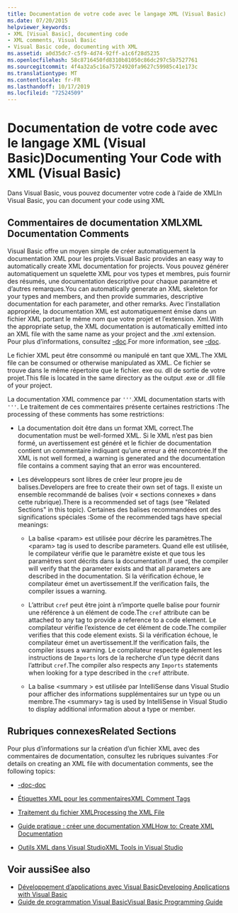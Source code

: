 ```yaml
---
title: Documentation de votre code avec le langage XML (Visual Basic)
ms.date: 07/20/2015
helpviewer_keywords:
- XML [Visual Basic], documenting code
- XML comments, Visual Basic
- Visual Basic code, documenting with XML
ms.assetid: a0d35dc7-c5f9-4d74-92ff-a1c6f28d5235
ms.openlocfilehash: 58c8716450fd8310b81050c86dc297c5b7527761
ms.sourcegitcommit: 4f4a32a5c16a75724920fa9627c59985c41e173c
ms.translationtype: MT
ms.contentlocale: fr-FR
ms.lasthandoff: 10/17/2019
ms.locfileid: "72524509"
---
```

# <a name="documenting-your-code-with-xml-visual-basic"></a><span data-ttu-id="18d79-102">Documentation de votre code avec le langage XML (Visual Basic)</span><span class="sxs-lookup"><span data-stu-id="18d79-102">Documenting Your Code with XML (Visual Basic)</span></span>

<span data-ttu-id="18d79-103">Dans Visual Basic, vous pouvez documenter votre code à l’aide de XML</span><span class="sxs-lookup"><span data-stu-id="18d79-103">In Visual Basic, you can document your code using XML</span></span>

## <a name="xml-documentation-comments"></a><span data-ttu-id="18d79-104">Commentaires de documentation XML</span><span class="sxs-lookup"><span data-stu-id="18d79-104">XML Documentation Comments</span></span>

<span data-ttu-id="18d79-105">Visual Basic offre un moyen simple de créer automatiquement la documentation XML pour les projets.</span><span class="sxs-lookup"><span data-stu-id="18d79-105">Visual Basic provides an easy way to automatically create XML documentation for projects.</span></span> <span data-ttu-id="18d79-106">Vous pouvez générer automatiquement un squelette XML pour vos types et membres, puis fournir des résumés, une documentation descriptive pour chaque paramètre et d’autres remarques.</span><span class="sxs-lookup"><span data-stu-id="18d79-106">You can automatically generate an XML skeleton for your types and members, and then provide summaries, descriptive documentation for each parameter, and other remarks.</span></span> <span data-ttu-id="18d79-107">Avec l’installation appropriée, la documentation XML est automatiquement émise dans un fichier XML portant le même nom que votre projet et l’extension. Xml.</span><span class="sxs-lookup"><span data-stu-id="18d79-107">With the appropriate setup, the XML documentation is automatically emitted into an XML file with the same name as your project and the .xml extension.</span></span> <span data-ttu-id="18d79-108">Pour plus d’informations, consultez [-doc](../../../visual-basic/reference/command-line-compiler/doc.md).</span><span class="sxs-lookup"><span data-stu-id="18d79-108">For more information, see [-doc](../../../visual-basic/reference/command-line-compiler/doc.md).</span></span>

<span data-ttu-id="18d79-109">Le fichier XML peut être consommé ou manipulé en tant que XML.</span><span class="sxs-lookup"><span data-stu-id="18d79-109">The XML file can be consumed or otherwise manipulated as XML.</span></span> <span data-ttu-id="18d79-110">Ce fichier se trouve dans le même répertoire que le fichier. exe ou. dll de sortie de votre projet.</span><span class="sxs-lookup"><span data-stu-id="18d79-110">This file is located in the same directory as the output .exe or .dll file of your project.</span></span>

<span data-ttu-id="18d79-111">La documentation XML commence par `'''`.</span><span class="sxs-lookup"><span data-stu-id="18d79-111">XML documentation starts with `'''`.</span></span> <span data-ttu-id="18d79-112">Le traitement de ces commentaires présente certaines restrictions :</span><span class="sxs-lookup"><span data-stu-id="18d79-112">The processing of these comments has some restrictions:</span></span>

- <span data-ttu-id="18d79-113">La documentation doit être dans un format XML correct.</span><span class="sxs-lookup"><span data-stu-id="18d79-113">The documentation must be well-formed XML.</span></span> <span data-ttu-id="18d79-114">Si le XML n’est pas bien formé, un avertissement est généré et le fichier de documentation contient un commentaire indiquant qu’une erreur a été rencontrée.</span><span class="sxs-lookup"><span data-stu-id="18d79-114">If the XML is not well formed, a warning is generated and the documentation file contains a comment saying that an error was encountered.</span></span>

- <span data-ttu-id="18d79-115">Les développeurs sont libres de créer leur propre jeu de balises.</span><span class="sxs-lookup"><span data-stu-id="18d79-115">Developers are free to create their own set of tags.</span></span> <span data-ttu-id="18d79-116">Il existe un ensemble recommandé de balises (voir « sections connexes » dans cette rubrique).</span><span class="sxs-lookup"><span data-stu-id="18d79-116">There is a recommended set of tags (see "Related Sections" in this topic).</span></span> <span data-ttu-id="18d79-117">Certaines des balises recommandées ont des significations spéciales :</span><span class="sxs-lookup"><span data-stu-id="18d79-117">Some of the recommended tags have special meanings:</span></span>

  - <span data-ttu-id="18d79-118">La balise \<param> est utilisée pour décrire les paramètres.</span><span class="sxs-lookup"><span data-stu-id="18d79-118">The \<param> tag is used to describe parameters.</span></span> <span data-ttu-id="18d79-119">Quand elle est utilisée, le compilateur vérifie que le paramètre existe et que tous les paramètres sont décrits dans la documentation.</span><span class="sxs-lookup"><span data-stu-id="18d79-119">If used, the compiler will verify that the parameter exists and that all parameters are described in the documentation.</span></span> <span data-ttu-id="18d79-120">Si la vérification échoue, le compilateur émet un avertissement.</span><span class="sxs-lookup"><span data-stu-id="18d79-120">If the verification fails, the compiler issues a warning.</span></span>

  - <span data-ttu-id="18d79-121">L’attribut `cref` peut être joint à n’importe quelle balise pour fournir une référence à un élément de code.</span><span class="sxs-lookup"><span data-stu-id="18d79-121">The `cref` attribute can be attached to any tag to provide a reference to a code element.</span></span> <span data-ttu-id="18d79-122">Le compilateur vérifie l’existence de cet élément de code.</span><span class="sxs-lookup"><span data-stu-id="18d79-122">The compiler verifies that this code element exists.</span></span> <span data-ttu-id="18d79-123">Si la vérification échoue, le compilateur émet un avertissement.</span><span class="sxs-lookup"><span data-stu-id="18d79-123">If the verification fails, the compiler issues a warning.</span></span> <span data-ttu-id="18d79-124">Le compilateur respecte également les instructions de `Imports` lors de la recherche d’un type décrit dans l’attribut `cref`.</span><span class="sxs-lookup"><span data-stu-id="18d79-124">The compiler also respects any `Imports` statements when looking for a type described in the `cref` attribute.</span></span>

  - <span data-ttu-id="18d79-125">La balise \<summary > est utilisée par IntelliSense dans Visual Studio pour afficher des informations supplémentaires sur un type ou un membre.</span><span class="sxs-lookup"><span data-stu-id="18d79-125">The \<summary> tag is used by IntelliSense in Visual Studio to display additional information about a type or member.</span></span>

## <a name="related-sections"></a><span data-ttu-id="18d79-126">Rubriques connexes</span><span class="sxs-lookup"><span data-stu-id="18d79-126">Related Sections</span></span>

<span data-ttu-id="18d79-127">Pour plus d’informations sur la création d’un fichier XML avec des commentaires de documentation, consultez les rubriques suivantes :</span><span class="sxs-lookup"><span data-stu-id="18d79-127">For details on creating an XML file with documentation comments, see the following topics:</span></span>

- [<span data-ttu-id="18d79-128">-doc</span><span class="sxs-lookup"><span data-stu-id="18d79-128">-doc</span></span>](../../../visual-basic/reference/command-line-compiler/doc.md)

- [<span data-ttu-id="18d79-129">Étiquettes XML pour les commentaires</span><span class="sxs-lookup"><span data-stu-id="18d79-129">XML Comment Tags</span></span>](../../../visual-basic/language-reference/xmldoc/index.md)

- [<span data-ttu-id="18d79-130">Traitement du fichier XML</span><span class="sxs-lookup"><span data-stu-id="18d79-130">Processing the XML File</span></span>](../../../visual-basic/programming-guide/program-structure/processing-the-xml-file.md)

- [<span data-ttu-id="18d79-131">Guide pratique : créer une documentation XML</span><span class="sxs-lookup"><span data-stu-id="18d79-131">How to: Create XML Documentation</span></span>](../../../visual-basic/programming-guide/program-structure/how-to-create-xml-documentation.md)

- [<span data-ttu-id="18d79-132">Outils XML dans Visual Studio</span><span class="sxs-lookup"><span data-stu-id="18d79-132">XML Tools in Visual Studio</span></span>](/visualstudio/xml-tools/xml-tools-in-visual-studio)

## <a name="see-also"></a><span data-ttu-id="18d79-133">Voir aussi</span><span class="sxs-lookup"><span data-stu-id="18d79-133">See also</span></span>

- [<span data-ttu-id="18d79-134">Développement d’applications avec Visual Basic</span><span class="sxs-lookup"><span data-stu-id="18d79-134">Developing Applications with Visual Basic</span></span>](../../../visual-basic/developing-apps/index.md)
- [<span data-ttu-id="18d79-135">Guide de programmation Visual Basic</span><span class="sxs-lookup"><span data-stu-id="18d79-135">Visual Basic Programming Guide</span></span>](../../../visual-basic/programming-guide/index.md)
